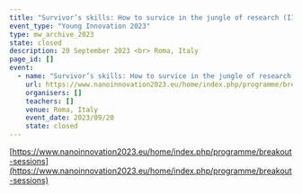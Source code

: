 ```yaml
---
title: "Survivor’s skills: How to survice in the jungle of research (II) - Focus on communication, interpersonal and career development skills"
event_type: "Young Innovation 2023"
type: mw_archive_2023
state: closed
description: 20 September 2023 <br> Roma, Italy
page_id: []
event:
  - name: "Survivor’s skills: How to survice in the jungle of research (II) - Focus on communication, interpersonal and career development skills"
    url: https://www.nanoinnovation2023.eu/home/index.php/programme/breakout-sessions
    organisers: []
    teachers: []
    venue: Roma, Italy
    event_date: 2023/09/20
    state: closed
---
```



[https://www.nanoinnovation2023.eu/home/index.php/programme/breakout-sessions](https://www.nanoinnovation2023.eu/home/index.php/programme/breakout-sessions)



